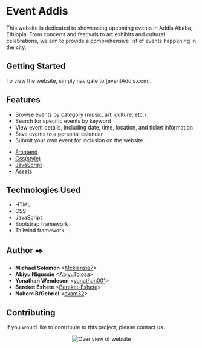 # Event Addis

This website is dedicated to showcasing upcoming events in Addis Ababa, Ethiopia. From concerts and festivals to art exhibits and cultural celebrations, we aim to provide a comprehensive list of events happening in the city.

## Getting Started

To view the website, simply navigate to [eventAddis.com]. 

## Features

- Browse events by category (music, art, culture, etc.)
- Search for specific events by keyword
- View event details, including date, time, location, and ticket information
- Save events to a personal calendar
- Submit your own event for inclusion on the website

* [Frontend](./frontend/)
* [Css(style)](./frontend/css/)
* [JavaScript](./frontend/js/)
* [Assets](./frontend/assets/)

## Technologies Used

- HTML
- CSS
- JavaScript
- Bootstrap framework
- Tailwind framework

## Author :black_nib:

* **Michael Solomon** <[Mckienzie7](https://github.com/Mckienzie7)>
* **Abiyu Nigussie** <[AbiyuTolosa](https://github.com/AbiyuTolosa)>
* **Yonathan Wendesen** <[yonathan001](https://github.com/yonathan001)>
* **Bereket Eshete** <[Bereket-Eshete](https://github.com/Bereket-Eshete)>
* **Nahom B/Gebriel** <[exam32](https://github.com/exam32)>

## Contributing

If you would like to contribute to this project, please contact us.

<p align="center">
  <img src="assets/Home.png"
       alt="Over view of website"
  >
</p>
